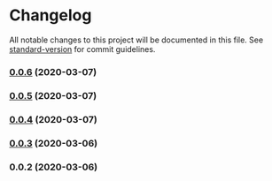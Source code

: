 # Changelog

All notable changes to this project will be documented in this file. See [standard-version](https://github.com/conventional-changelog/standard-version) for commit guidelines.

### [0.0.6](https://github.com/eosrapid/my-eos/compare/v0.0.5...v0.0.6) (2020-03-07)

### [0.0.5](https://github.com/eosrapid/my-eos/compare/v0.0.4...v0.0.5) (2020-03-07)

### [0.0.4](https://github.com/eosrapid/my-eos/compare/v0.0.3...v0.0.4) (2020-03-07)

### [0.0.3](https://github.com/eosrapid/my-eos/compare/v0.0.2...v0.0.3) (2020-03-06)

### 0.0.2 (2020-03-06)
